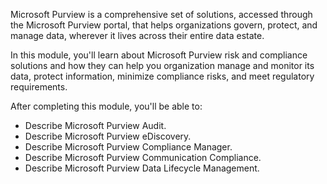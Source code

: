 
Microsoft Purview is a comprehensive set of solutions, accessed through the Microsoft Purview portal, that helps organizations govern, protect, and manage data, wherever it lives across their entire data estate.

In this module, you'll learn about Microsoft Purview risk and compliance solutions and how they can help you organization manage and monitor its data, protect information, minimize compliance risks, and meet regulatory requirements.

After completing this module, you'll be able to:

- Describe Microsoft Purview Audit.
- Describe Microsoft Purview eDiscovery.
- Describe Microsoft Purview Compliance Manager.
- Describe Microsoft Purview Communication Compliance.
- Describe Microsoft Purview Data Lifecycle Management.

